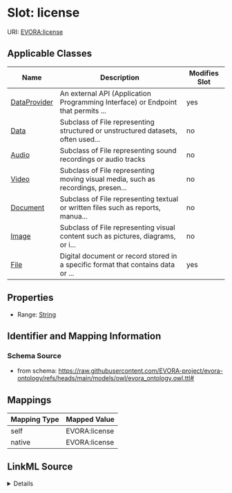 

# Slot: license



URI: [EVORA:license](https://raw.githubusercontent.com/EVORA-project/evora-ontology/refs/heads/main/models/owl/evora_ontology.owl.ttl#license)



<!-- no inheritance hierarchy -->





## Applicable Classes

| Name | Description | Modifies Slot |
| --- | --- | --- |
| [DataProvider](DataProvider.md) | An external API (Application Programming Interface) or Endpoint that permits ... |  yes  |
| [Data](Data.md) | Subclass of File representing structured or unstructured datasets, often used... |  no  |
| [Audio](Audio.md) | Subclass of File representing sound recordings or audio tracks |  no  |
| [Video](Video.md) | Subclass of File representing moving visual media, such as recordings, presen... |  no  |
| [Document](Document.md) | Subclass of File representing textual or written files such as reports, manua... |  no  |
| [Image](Image.md) | Subclass of File representing visual content such as pictures, diagrams, or i... |  no  |
| [File](File.md) | Digital document or record stored in a specific format that contains data or ... |  yes  |







## Properties

* Range: [String](String.md)





## Identifier and Mapping Information







### Schema Source


* from schema: https://raw.githubusercontent.com/EVORA-project/evora-ontology/refs/heads/main/models/owl/evora_ontology.owl.ttl#




## Mappings

| Mapping Type | Mapped Value |
| ---  | ---  |
| self | EVORA:license |
| native | EVORA:license |




## LinkML Source

<details>
```yaml
name: license
from_schema: https://raw.githubusercontent.com/EVORA-project/evora-ontology/refs/heads/main/models/owl/evora_ontology.owl.ttl#
rank: 1000
alias: license
domain_of:
- DataProvider
- File
range: string

```
</details>
